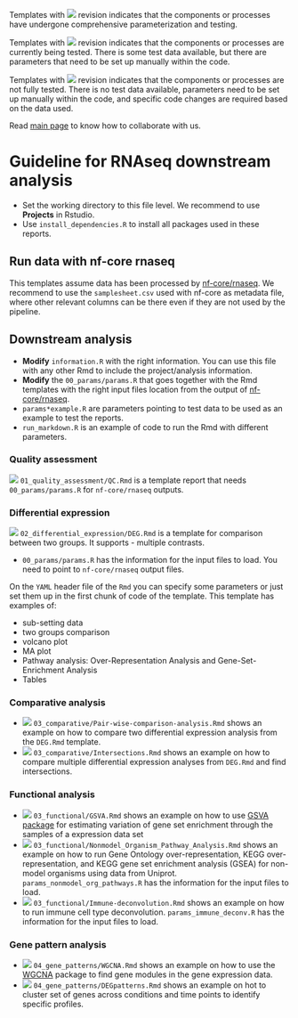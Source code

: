 
Templates with ![](https://img.shields.io/badge/status-stable-green) revision indicates that the components or processes have undergone comprehensive parameterization and testing.

Templates with ![](https://img.shields.io/badge/status-alpha-yellow) revision indicates that the components or processes are currently being tested. There is some test data available, but there are parameters that need to be set up manually within the code.

Templates with ![](https://img.shields.io/badge/status-draft-grey) revision indicates that the components or processes are not fully tested. There is no test data available, parameters need to be set up manually within the code, and specific code changes are required based on the data used.

Read [main page](https://github.com/bcbio) to know how to collaborate with us.

# Guideline for RNAseq downstream analysis

- Set the working directory to this file level. We recommend to use **Projects** in Rstudio.
- Use `install_dependencies.R` to install all packages used in these reports.

## Run data with nf-core rnaseq

This templates assume data has been processed by [nf-core/rnaseq](https://nf-co.re/rnaseq/3.14.0/docs/usage).
We recommend to use the `samplesheet.csv` used with nf-core as metadata file, where other relevant columns can be there even if they are not used by the pipeline.

## Downstream analysis

- **Modify** `information.R` with the right information. You can use this file with any other Rmd to include the project/analysis information.
- **Modify** the `00_params/params.R` that goes together with the Rmd templates with the right input files location from the output of [nf-core/rnaseq](https://nf-co.re/rnaseq/3.14.0/docs/output).
- `params*example.R` are parameters pointing to test data to be used as an example to test the reports.
- `run_markdown.R` is an example of code to run the Rmd with different parameters.

### Quality assessment

![](https://img.shields.io/badge/status-stable-green) `01_quality_assessment/QC.Rmd` is a template report that needs `00_params/params.R` for `nf-core/rnaseq` outputs.
 
### Differential expression

![](https://img.shields.io/badge/status-stable-green) `02_differential_expression/DEG.Rmd` is a template for comparison between two groups. It supports - multiple contrasts.
- `00_params/params.R` has the information for the input files to load. You need to point to `nf-core/rnaseq` output files.

On the `YAML` header file of the `Rmd` you can specify some parameters or just set them up in the first chunk of code of the template. This template has examples of:

- sub-setting data
- two groups comparison
- volcano plot
- MA plot
- Pathway analysis: Over-Representation Analysis and Gene-Set-Enrichment Analysis
- Tables

### Comparative analysis

- ![](https://img.shields.io/badge/status-alpha-yellow) `03_comparative/Pair-wise-comparison-analysis.Rmd` shows an example on how to compare two differential expression analysis from the `DEG.Rmd` template.
- ![](https://img.shields.io/badge/status-alpha-yellow)  `03_comparative/Intersections.Rmd` shows an example on how to compare multiple differential expression analyses from `DEG.Rmd` and find intersections.

### Functional analysis

- ![](https://img.shields.io/badge/status-draft-grey) `03_functional/GSVA.Rmd` shows an example on how to use [GSVA package](https://bioconductor.org/packages/release/bioc/html/GSVA.html) for estimating variation of gene set enrichment through the samples of a expression data set
- ![](https://img.shields.io/badge/status-draft-grey)  `03_functional/Nonmodel_Organism_Pathway_Analysis.Rmd` shows an example on how to run Gene Ontology over-representation, KEGG over-representation, and KEGG gene set enrichment analysis (GSEA) for non-model organisms using data from Uniprot. `params_nonmodel_org_pathways.R` has the information for the input files to load.
- ![](https://img.shields.io/badge/status-draft-grey)  `03_functional/Immune-deconvolution.Rmd` shows an example on how to run immune cell type deconvolution. `params_immune_deconv.R` has the information for the input files to load.

### Gene pattern analysis

- ![](https://img.shields.io/badge/status-alpha-yellow) `04_gene_patterns/WGCNA.Rmd` shows an example on how to use the [WGCNA](https://cran.r-project.org/web/packages/WGCNA/index.html) package to find gene modules in the gene expression data.
- ![](https://img.shields.io/badge/status-alpha-yellow) `04_gene_patterns/DEGpatterns.Rmd` shows an example on hot to cluster set of genes across conditions and time points to identify specific profiles.



